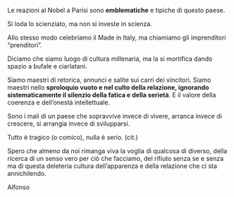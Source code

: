Le reazioni al Nobel a Parisi sono **emblematiche** e tipiche di questo paese. 

  

Si loda lo scienziato, ma non si investe in scienza.

  

Allo stesso modo celebriamo il Made in Italy, ma chiamiamo gli imprenditori “prenditori”. 

  

Diciamo che siamo luogo di cultura millenaria, ma la si mortifica dando spazio a bufale e ciarlatani. 

  

Siamo maestri di retorica, annunci e salite sui carri dei vincitori. Siamo maestri nello **sproloquio vuoto e nel culto della relazione, ignorando sistematicamente il silenzio della fatica e della serietà**. E il valore della coerenza e dell’onestà intellettuale. 

  

Sono i mali di un paese che sopravvive invece di vivere, arranca invece di crescere, si arrangia invece di svilupparsi. 

  

Tutto è tragico (o comico), nulla è serio. (cit.)

  

Spero che almeno da noi rimanga viva la voglia di qualcosa di diverso, della ricerca di un senso vero per ciò che facciamo, del rifiuto senza se e senza ma di questa deleteria cultura dell’apparenza e della relazione che ci sta annichilendo. 

  

Alfonso